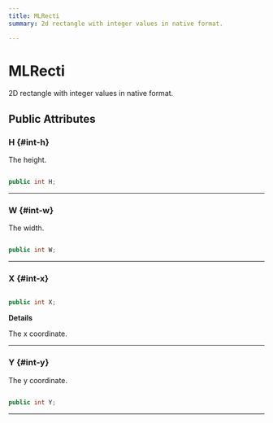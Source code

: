 ```yaml
---
title: MLRecti
summary: 2d rectangle with integer values in native format. 

---
```


# MLRecti




2D rectangle with integer values in native format.   





## Public Attributes

### H {#int-h}

The height. 

```csharp

public int H;

```






-----------

### W {#int-w}

The width. 

```csharp

public int W;

```






-----------

### X {#int-x}

```csharp

public int X;

```


**Details**

The x coordinate. 





-----------

### Y {#int-y}

The y coordinate. 

```csharp

public int Y;

```






-----------

